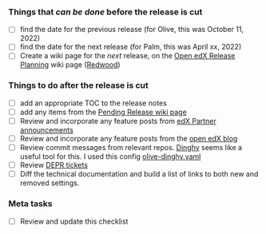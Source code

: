### Things that _can be done_ before the release is cut
- [ ] find the date for the previous release (for Olive, this was October 11, 2022)
- [ ] find the date for the next release (for Palm, this was April xx, 2022)
- [ ] Create a wiki page for the _next_ release, on the [Open edX Release Planning](https://openedx.atlassian.net/wiki/spaces/COMM/pages/13205845) wiki page ([Redwood](https://openedx.atlassian.net/wiki/spaces/COMM/pages/3890380898/Next+Release+Redwood))
### Things to do after the release is cut
- [ ] add an appropriate TOC to the release notes
- [ ] add any items from the [Pending Release wiki page](https://openedx.atlassian.net/wiki/spaces/COMM/pages/3726802953/Pending+Release+Quince)
- [ ] Review and incorporate any feature posts from [edX Partner announcements](https://partners.edx.org/announcements)
- [ ] Review and incorporate any feature posts from the [open edX blog](https://open.edx.org/category/blog/)
- [ ] Review commit messages from relevant repos. [Dinghy](https://github.com/nedbat/dinghy) seems like a useful tool for this. I used this config [olive-dinghy.yaml](https://gist.github.com/pdpinch/a1749421cc2af23f9d9a2335e065489b)
- [ ] Review [DEPR tickets ](https://openedx.atlassian.net/secure/RapidBoard.jspa?rapidView=452)
- [ ] Diff the technical documentation and build a list of links to both new and removed settings. 
### Meta tasks
- [ ] Review and update this checklist
